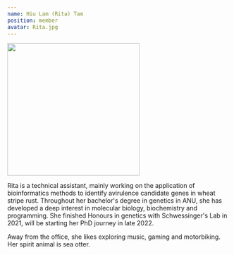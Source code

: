 ```yaml
---
name: Hiu Lam (Rita) Tam
position: member
avatar: Rita.jpg
---
```


<img width="300" src="{{site.baseurl}}/images/people/{{page.avatar}}" data-action="zoom">



Rita is a technical assistant, mainly working on the application of bioinformatics methods to identify avirulence candidate genes in wheat stripe rust. Throughout her bachelor's degree in genetics in ANU, she has developed a deep interest in molecular biology, biochemistry and programming. She finished Honours in genetics with Schwessinger's Lab in 2021, will be starting her PhD journey in late 2022. <br>

Away from the office, she likes exploring music, gaming and motorbiking. Her spirit animal is sea otter.
